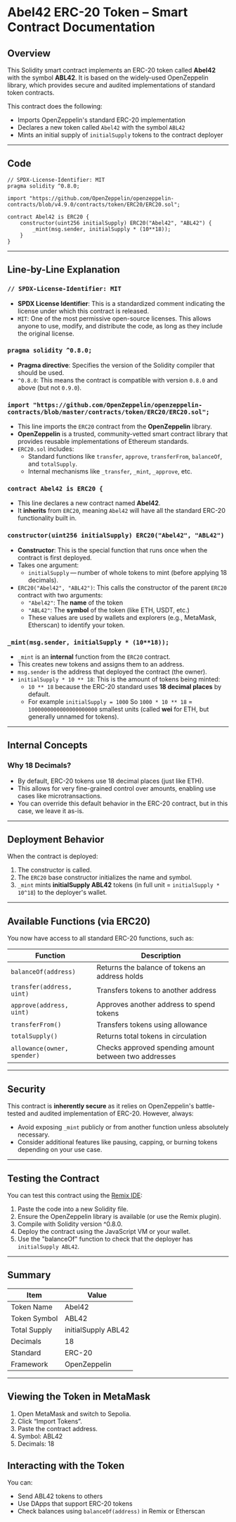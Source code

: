 # Abel42 ERC-20 Token – Smart Contract Documentation

## Overview

This Solidity smart contract implements an ERC-20 token called **Abel42** with the symbol **ABL42**. It is based on the widely-used OpenZeppelin library, which provides secure and audited implementations of standard token contracts.

This contract does the following:
- Imports OpenZeppelin's standard ERC-20 implementation
- Declares a new token called `Abel42` with the symbol `ABL42`
- Mints an initial supply of `initialSupply` tokens to the contract deployer

---

## Code

```solidity
// SPDX-License-Identifier: MIT
pragma solidity ^0.8.0;

import "https://github.com/OpenZeppelin/openzeppelin-contracts/blob/v4.9.0/contracts/token/ERC20/ERC20.sol";

contract Abel42 is ERC20 {
    constructor(uint256 initialSupply) ERC20("Abel42", "ABL42") {
        _mint(msg.sender, initialSupply * (10**18));
    }
}
```

---

## Line-by-Line Explanation

### `// SPDX-License-Identifier: MIT`

- **SPDX License Identifier**: This is a standardized comment indicating the license under which this contract is released.
- `MIT`: One of the most permissive open-source licenses. This allows anyone to use, modify, and distribute the code, as long as they include the original license.

### `pragma solidity ^0.8.0;`

- **Pragma directive**: Specifies the version of the Solidity compiler that should be used.
- `^0.8.0`: This means the contract is compatible with version `0.8.0` and above (but not `0.9.0`).

### `import "https://github.com/OpenZeppelin/openzeppelin-contracts/blob/master/contracts/token/ERC20/ERC20.sol";`

- This line imports the `ERC20` contract from the **OpenZeppelin** library.
- **OpenZeppelin** is a trusted, community-vetted smart contract library that provides reusable implementations of Ethereum standards.
- `ERC20.sol` includes:
  - Standard functions like `transfer`, `approve`, `transferFrom`, `balanceOf`, and `totalSupply`.
  - Internal mechanisms like `_transfer`, `_mint`, `_approve`, etc.

### `contract Abel42 is ERC20 {`

- This line declares a new contract named **Abel42**.
- It **inherits** from `ERC20`, meaning `Abel42` will have all the standard ERC-20 functionality built in.

### `constructor(uint256 initialSupply) ERC20("Abel42", "ABL42")`

- **Constructor**: This is the special function that runs once when the contract is first deployed.
- Takes one argument:
  - `initialSupply` — number of whole tokens to mint (before applying 18 decimals).
- `ERC20("Abel42", "ABL42")`: This calls the constructor of the parent `ERC20` contract with two arguments:
  - `"Abel42"`: The **name** of the token
  - `"ABL42"`: The **symbol** of the token (like ETH, USDT, etc.)
  - These values are used by wallets and explorers (e.g., MetaMask, Etherscan) to identify your token.

### `_mint(msg.sender, initialSupply * (10**18));`

- `_mint` is an **internal** function from the `ERC20` contract.
- This creates new tokens and assigns them to an address.
- `msg.sender` is the address that deployed the contract (the owner).
- `initialSupply * 10 ** 18`: This is the amount of tokens being minted:
  - `10 ** 18` because the ERC-20 standard uses **18 decimal places** by default.
  - For example `initialSupply = 1000` So `1000 * 10 ** 18` = `1000000000000000000000` smallest units (called **wei** for ETH, but generally unnamed for tokens).

---

## Internal Concepts

### Why 18 Decimals?

- By default, ERC-20 tokens use 18 decimal places (just like ETH).
- This allows for very fine-grained control over amounts, enabling use cases like microtransactions.
- You can override this default behavior in the ERC-20 contract, but in this case, we leave it as-is.

---

## Deployment Behavior

When the contract is deployed:

1. The constructor is called.
2. The `ERC20` base constructor initializes the name and symbol.
3. `_mint` mints **initialSupply ABL42** tokens (in full unit = `initialSupply * 10^18`) to the deployer's wallet.

---

## Available Functions (via ERC20)

You now have access to all standard ERC-20 functions, such as:

| Function                  | Description                                              |
|--------------------------|----------------------------------------------------------|
| `balanceOf(address)`     | Returns the balance of tokens an address holds           |
| `transfer(address, uint)`| Transfers tokens to another address                      |
| `approve(address, uint)` | Approves another address to spend tokens                 |
| `transferFrom()`         | Transfers tokens using allowance                         |
| `totalSupply()`          | Returns total tokens in circulation                      |
| `allowance(owner, spender)` | Checks approved spending amount between two addresses |

---

## Security

This contract is **inherently secure** as it relies on OpenZeppelin's battle-tested and audited implementation of ERC-20. However, always:

- Avoid exposing `_mint` publicly or from another function unless absolutely necessary.
- Consider additional features like pausing, capping, or burning tokens depending on your use case.

---

## Testing the Contract

You can test this contract using the [Remix IDE](https://remix.ethereum.org):

1. Paste the code into a new Solidity file.
2. Ensure the OpenZeppelin library is available (or use the Remix plugin).
3. Compile with Solidity version ^0.8.0.
4. Deploy the contract using the JavaScript VM or your wallet.
5. Use the "balanceOf" function to check that the deployer has `initialSupply ABL42`.

---

## Summary

| Item         | Value                |
|--------------|----------------------|
| Token Name   | Abel42               |
| Token Symbol | ABL42                |
| Total Supply | initialSupply ABL42  |
| Decimals     | 18                   |
| Standard     | ERC-20               |
| Framework    | OpenZeppelin         |

---

## Viewing the Token in MetaMask
1. Open MetaMask and switch to Sepolia.
2. Click “Import Tokens”.
3. Paste the contract address.
4. Symbol: ABL42
5. Decimals: 18

## Interacting with the Token
You can:
- Send ABL42 tokens to others
- Use DApps that support ERC-20 tokens
- Check balances using `balanceOf(address)` in Remix or Etherscan

